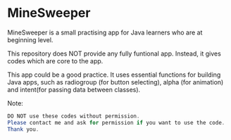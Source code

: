 MineSweeper
====

MineSweeper is a small practising app for Java learners who are at beginning level.

This repository does NOT provide any fully funtional app. Instead, it gives codes which are core to the app.

This app could be a good practice. It uses essential functions for building Java apps, such as radiogroup (for button selecting), alpha (for animation) and intent(for passing data between classes).

Note:
```java
DO NOT use these codes without permission.
Please contact me and ask for permission if you want to use the code. 
Thank you.
```
